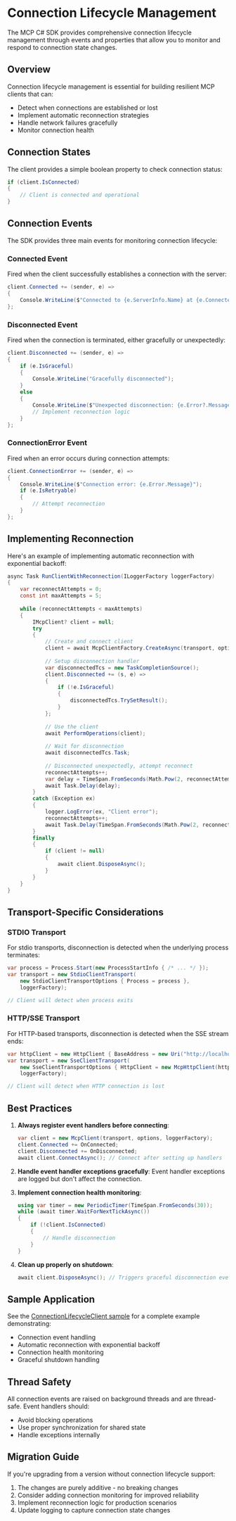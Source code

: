 # Connection Lifecycle Management

The MCP C# SDK provides comprehensive connection lifecycle management through events and properties that allow you to monitor and respond to connection state changes.

## Overview

Connection lifecycle management is essential for building resilient MCP clients that can:
- Detect when connections are established or lost
- Implement automatic reconnection strategies
- Handle network failures gracefully
- Monitor connection health

## Connection States

The client provides a simple boolean property to check connection status:

```csharp
if (client.IsConnected)
{
    // Client is connected and operational
}
```

## Connection Events

The SDK provides three main events for monitoring connection lifecycle:

### Connected Event

Fired when the client successfully establishes a connection with the server:

```csharp
client.Connected += (sender, e) =>
{
    Console.WriteLine($"Connected to {e.ServerInfo.Name} at {e.ConnectedAt}");
};
```

### Disconnected Event

Fired when the connection is terminated, either gracefully or unexpectedly:

```csharp
client.Disconnected += (sender, e) =>
{
    if (e.IsGraceful)
    {
        Console.WriteLine("Gracefully disconnected");
    }
    else
    {
        Console.WriteLine($"Unexpected disconnection: {e.Error?.Message}");
        // Implement reconnection logic
    }
};
```

### ConnectionError Event

Fired when an error occurs during connection attempts:

```csharp
client.ConnectionError += (sender, e) =>
{
    Console.WriteLine($"Connection error: {e.Error.Message}");
    if (e.IsRetryable)
    {
        // Attempt reconnection
    }
};
```

## Implementing Reconnection

Here's an example of implementing automatic reconnection with exponential backoff:

```csharp
async Task RunClientWithReconnection(ILoggerFactory loggerFactory)
{
    var reconnectAttempts = 0;
    const int maxAttempts = 5;
    
    while (reconnectAttempts < maxAttempts)
    {
        IMcpClient? client = null;
        try
        {
            // Create and connect client
            client = await McpClientFactory.CreateAsync(transport, options, loggerFactory);
            
            // Setup disconnection handler
            var disconnectedTcs = new TaskCompletionSource();
            client.Disconnected += (s, e) =>
            {
                if (!e.IsGraceful)
                {
                    disconnectedTcs.TrySetResult();
                }
            };
            
            // Use the client
            await PerformOperations(client);
            
            // Wait for disconnection
            await disconnectedTcs.Task;
            
            // Disconnected unexpectedly, attempt reconnect
            reconnectAttempts++;
            var delay = TimeSpan.FromSeconds(Math.Pow(2, reconnectAttempts));
            await Task.Delay(delay);
        }
        catch (Exception ex)
        {
            logger.LogError(ex, "Client error");
            reconnectAttempts++;
            await Task.Delay(TimeSpan.FromSeconds(Math.Pow(2, reconnectAttempts)));
        }
        finally
        {
            if (client != null)
            {
                await client.DisposeAsync();
            }
        }
    }
}
```

## Transport-Specific Considerations

### STDIO Transport

For stdio transports, disconnection is detected when the underlying process terminates:

```csharp
var process = Process.Start(new ProcessStartInfo { /* ... */ });
var transport = new StdioClientTransport(
    new StdioClientTransportOptions { Process = process },
    loggerFactory);

// Client will detect when process exits
```

### HTTP/SSE Transport

For HTTP-based transports, disconnection is detected when the SSE stream ends:

```csharp
var httpClient = new HttpClient { BaseAddress = new Uri("http://localhost:5000") };
var transport = new SseClientTransport(
    new SseClientTransportOptions { HttpClient = new McpHttpClient(httpClient) },
    loggerFactory);

// Client will detect when HTTP connection is lost
```

## Best Practices

1. **Always register event handlers before connecting**:
   ```csharp
   var client = new McpClient(transport, options, loggerFactory);
   client.Connected += OnConnected;
   client.Disconnected += OnDisconnected;
   await client.ConnectAsync(); // Connect after setting up handlers
   ```

2. **Handle event handler exceptions gracefully**:
   Event handler exceptions are logged but don't affect the connection.

3. **Implement connection health monitoring**:
   ```csharp
   using var timer = new PeriodicTimer(TimeSpan.FromSeconds(30));
   while (await timer.WaitForNextTickAsync())
   {
       if (!client.IsConnected)
       {
           // Handle disconnection
       }
   }
   ```

4. **Clean up properly on shutdown**:
   ```csharp
   await client.DisposeAsync(); // Triggers graceful disconnection event
   ```

## Sample Application

See the [ConnectionLifecycleClient sample](../../../samples/ConnectionLifecycleClient) for a complete example demonstrating:
- Connection event handling
- Automatic reconnection with exponential backoff
- Connection health monitoring
- Graceful shutdown handling

## Thread Safety

All connection events are raised on background threads and are thread-safe. Event handlers should:
- Avoid blocking operations
- Use proper synchronization for shared state
- Handle exceptions internally

## Migration Guide

If you're upgrading from a version without connection lifecycle support:

1. The changes are purely additive - no breaking changes
2. Consider adding connection monitoring for improved reliability
3. Implement reconnection logic for production scenarios
4. Update logging to capture connection state changes